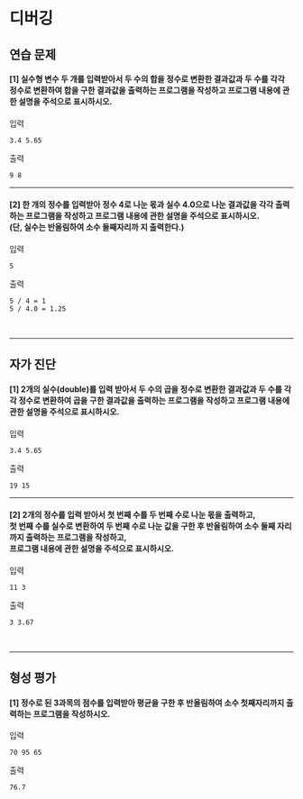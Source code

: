 # 디버깅

## 연습 문제

#### [1] 실수형 변수 두 개를 입력받아서 두 수의 합을 정수로 변환한 결과값과 두 수를 각각 정수로 변환하여 합을 구한 결과값을 출력하는 프로그램을 작성하고 프로그램 내용에 관한 설명을 주석으로 표시하시오.
입력
```
3.4 5.65
```
출력
```
9 8
```
---
#### [2] 한 개의 정수를 입력받아 정수 4로 나눈 몫과 실수 4.0으로 나눈 결과값을 각각 출력하는 프로그램을 작성하고 프로그램 내용에 관한 설명을 주석으로 표시하시오.<br>(단, 실수는 반올림하여 소수 둘째자리까 지 출력한다.)
입력
```
5
```
출력
```
5 / 4 = 1
5 / 4.0 = 1.25
```
<br>

---
## 자가 진단

#### [1] 2개의 실수(double)를 입력 받아서 두 수의 곱을 정수로 변환한 결과값과 두 수를 각각 정수로 변환하여 곱을 구한 결과값을 출력하는 프로그램을 작성하고 프로그램 내용에 관한 설명을 주석으로 표시하시오.
입력
```
3.4 5.65
```
출력
```
19 15
```
---
#### [2] 2개의 정수를 입력 받아서 첫 번째 수를 두 번째 수로 나눈 몫을 출력하고,<br>첫 번째 수를 실수로 변환하여 두 번째 수로 나눈 값을 구한 후 반올림하여 소수 둘째 자리까지 출력하는 프로그램을 작성하고,<br>프로그램 내용에 관한 설명을 주석으로 표시하시오.
입력
```
11 3
```
출력
```
3 3.67
```
<br>

---
## 형성 평가

#### [1] 정수로 된 3과목의 점수를 입력받아 평균을 구한 후 반올림하여 소수 첫째자리까지 출력하는 프로그램을 작성하시오.
입력
```
70 95 65
```
출력
```
76.7
```